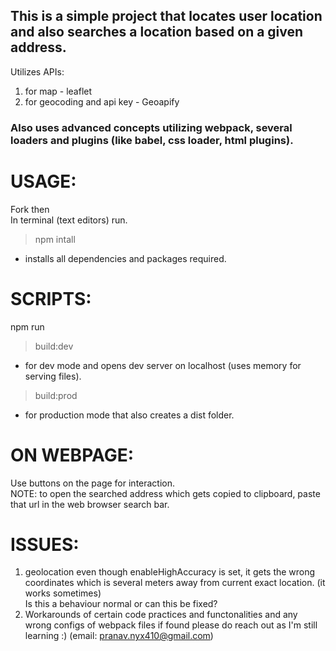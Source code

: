 ## This is a simple project that locates user location and also searches a location based on a given address. 
 Utilizes APIs: 
  1. for map - leaflet
  2. for geocoding and api key - Geoapify  
 
 ### Also uses advanced concepts utilizing webpack, several loaders and plugins (like babel, css loader, html plugins).

# USAGE: 
Fork then  
In terminal (text editors) run.  
> npm intall
  
 - installs all dependencies and packages required.

  # SCRIPTS:  
  npm run
> build:dev   

- for dev mode and opens dev server on localhost (uses memory for serving files).  
> build:prod  

- for production mode that also creates a dist folder.

# ON WEBPAGE: 
Use buttons on the page for interaction.  
NOTE: to open the searched address which gets copied to clipboard, paste that url in the web browser search bar.

# ISSUES: 
  1. geolocation even though enableHighAccuracy is set, it gets the wrong coordinates which is several meters away from current exact location. (it works sometimes)  
  Is this a behaviour normal or can this be fixed?
  2. Workarounds of certain code practices and functonalities and any wrong configs of webpack files if found please do reach out as I'm still learning :) (email: pranav.nyx410@gmail.com) 



